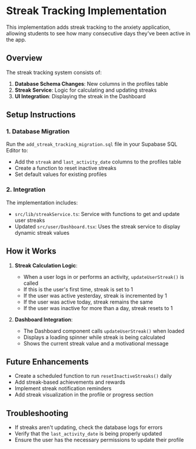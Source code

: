 # Streak Tracking Implementation

This implementation adds streak tracking to the anxiety application, allowing students to see how many consecutive days they've been active in the app.

## Overview

The streak tracking system consists of:

1. **Database Schema Changes**: New columns in the profiles table
2. **Streak Service**: Logic for calculating and updating streaks
3. **UI Integration**: Displaying the streak in the Dashboard

## Setup Instructions

### 1. Database Migration

Run the `add_streak_tracking_migration.sql` file in your Supabase SQL Editor to:

- Add the `streak` and `last_activity_date` columns to the profiles table
- Create a function to reset inactive streaks
- Set default values for existing profiles

### 2. Integration

The implementation includes:

- `src/lib/streakService.ts`: Service with functions to get and update user streaks
- Updated `src/user/Dashboard.tsx`: Uses the streak service to display dynamic streak values

## How it Works

1. **Streak Calculation Logic**:
   - When a user logs in or performs an activity, `updateUserStreak()` is called
   - If this is the user's first time, streak is set to 1
   - If the user was active yesterday, streak is incremented by 1
   - If the user was active today, streak remains the same
   - If the user was inactive for more than a day, streak resets to 1

2. **Dashboard Integration**:
   - The Dashboard component calls `updateUserStreak()` when loaded
   - Displays a loading spinner while streak is being calculated
   - Shows the current streak value and a motivational message

## Future Enhancements

- Create a scheduled function to run `resetInactiveStreaks()` daily
- Add streak-based achievements and rewards
- Implement streak notification reminders
- Add streak visualization in the profile or progress section

## Troubleshooting

- If streaks aren't updating, check the database logs for errors
- Verify that the `last_activity_date` is being properly updated
- Ensure the user has the necessary permissions to update their profile 